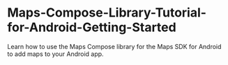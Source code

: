 # Maps-Compose-Library-Tutorial-for-Android-Getting-Started
Learn how to use the Maps Compose library for the Maps SDK for Android to add maps to your Android app.
